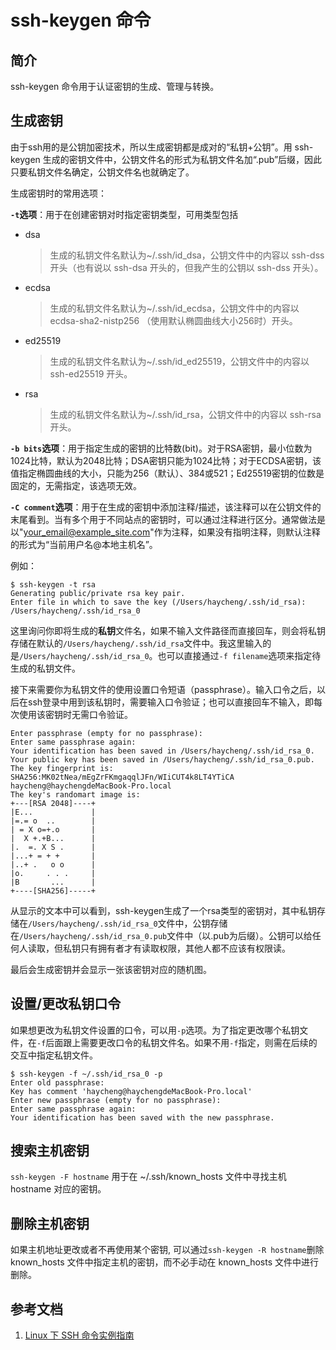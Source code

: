 # ssh-keygen 命令

## 简介
ssh-keygen 命令用于认证密钥的生成、管理与转换。

## 生成密钥
由于ssh用的是公钥加密技术，所以生成密钥都是成对的“私钥+公钥”。用 ssh-keygen 生成的密钥文件中，公钥文件名的形式为私钥文件名加“.pub”后缀，因此只要私钥文件名确定，公钥文件名也就确定了。

生成密钥时的常用选项：

**`-t`选项**：用于在创建密钥对时指定密钥类型，可用类型包括
- dsa
  > 生成的私钥文件名默认为~/.ssh/id_dsa，公钥文件中的内容以 ssh-dss 开头（也有说以 ssh-dsa 开头的，但我产生的公钥以 ssh-dss 开头）。
- ecdsa
  > 生成的私钥文件名默认为~/.ssh/id_ecdsa，公钥文件中的内容以 ecdsa-sha2-nistp256 （使用默认椭圆曲线大小256时）开头。
- ed25519
  > 生成的私钥文件名默认为~/.ssh/id_ed25519，公钥文件中的内容以 ssh-ed25519 开头。
- rsa
  > 生成的私钥文件名默认为~/.ssh/id_rsa，公钥文件中的内容以 ssh-rsa 开头。

**`-b bits`选项**：用于指定生成的密钥的比特数(bit)。对于RSA密钥，最小位数为1024比特，默认为2048比特；DSA密钥只能为1024比特；对于ECDSA密钥，该值指定椭圆曲线的大小，只能为256（默认）、384或521；Ed25519密钥的位数是固定的，无需指定，该选项无效。

**`-C comment`选项**：用于在生成的密钥中添加注释/描述，该注释可以在公钥文件的末尾看到。当有多个用于不同站点的密钥时，可以通过注释进行区分。通常做法是以"your_email@example_site.com"作为注释，如果没有指明注释，则默认注释的形式为“当前用户名@本地主机名”。

例如：
```
$ ssh-keygen -t rsa
Generating public/private rsa key pair.
Enter file in which to save the key (/Users/haycheng/.ssh/id_rsa): /Users/haycheng/.ssh/id_rsa_0
```
这里询问你即将生成的**私钥**文件名，如果不输入文件路径而直接回车，则会将私钥存储在默认的`/Users/haycheng/.ssh/id_rsa`文件中。我这里输入的是`/Users/haycheng/.ssh/id_rsa_0`。也可以直接通过`-f filename`选项来指定待生成的私钥文件。

接下来需要你为私钥文件的使用设置口令短语（passphrase）。输入口令之后，以后在ssh登录中用到该私钥时，需要输入口令验证；也可以直接回车不输入，即每次使用该密钥时无需口令验证。
```
Enter passphrase (empty for no passphrase):
Enter same passphrase again:
Your identification has been saved in /Users/haycheng/.ssh/id_rsa_0.
Your public key has been saved in /Users/haycheng/.ssh/id_rsa_0.pub.
The key fingerprint is:
SHA256:MK02tNea/mEgZrFKmgaqqlJFn/WIiCUT4k8LT4YTiCA haycheng@haychengdeMacBook-Pro.local
The key's randomart image is:
+---[RSA 2048]----+
|E...             |
|=.= o  ..        |
| = X o=+.o       |
|  X +.+B...      |
|.  =. X S .      |
|...+ = + +       |
|..+ .   o o      |
|o.     . . .     |
|B       ...      |
+----[SHA256]-----+
```
从显示的文本中可以看到，ssh-keygen生成了一个rsa类型的密钥对，其中私钥存储在`/Users/haycheng/.ssh/id_rsa_0`文件中，公钥存储在`/Users/haycheng/.ssh/id_rsa_0.pub`文件中（以.pub为后缀）。公钥可以给任何人读取，但私钥只有拥有者才有读取权限，其他人都不应该有权限读。

最后会生成密钥并会显示一张该密钥对应的随机图。

## 设置/更改私钥口令
如果想更改为私钥文件设置的口令，可以用`-p`选项。为了指定更改哪个私钥文件，在`-f`后面跟上需要更改口令的私钥文件名。如果不用`-f`指定，则需在后续的交互中指定私钥文件。
```
$ ssh-keygen -f ~/.ssh/id_rsa_0 -p
Enter old passphrase:
Key has comment 'haycheng@haychengdeMacBook-Pro.local'
Enter new passphrase (empty for no passphrase):
Enter same passphrase again:
Your identification has been saved with the new passphrase.
```

## 搜索主机密钥
`ssh-keygen -F hostname` 用于在 ~/.ssh/known_hosts 文件中寻找主机 hostname 对应的密钥。

## 删除主机密钥
如果主机地址更改或者不再使用某个密钥, 可以通过`ssh-keygen -R hostname`删除 known_hosts 文件中指定主机的密钥，而不必手动在 known_hosts 文件中进行删除。

## 参考文档
1. [Linux 下 SSH 命令实例指南](https://linux.cn/article-3858-1.html)

